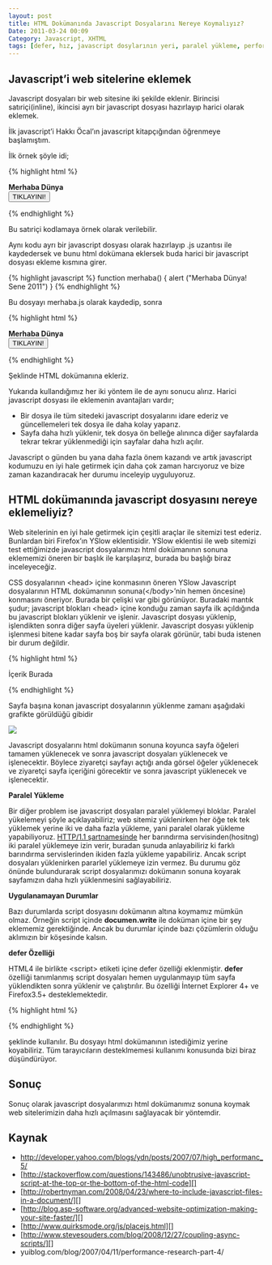 ```yaml
---
layout: post
title: HTML Dokümanında Javascript Dosyalarını Nereye Koymalıyız?
Date: 2011-03-24 00:09
Category: Javascript, XHTML
tags: [defer, hız, javascript dosylarının yeri, paralel yükleme, performans]
---
```


## Javascript’i web sitelerine eklemek

Javascript dosyaları bir web sitesine iki şekilde eklenir. Birincisi
satıriçi(inline), ikincisi ayrı bir javascript dosyası hazırlayıp harici
olarak eklemek.

İlk javascript’i Hakkı Öcal’ın javascript kitapçığından öğrenmeye
başlamıştım.

İlk örnek şöyle idi;

{% highlight html %}
<html>
<head>
<title>Merhaba Dünya!</title>
	<script>
		function merhaba() //merhaba isimli fonksiyonu deklare ediyoruz
		{ //bu, fonksiyonun başlama işareti
			alert ("Merhaba Dünya!") //fonksiyonun komutu ve komutun gerektirdiği metin
		} //bu fonksiyonun bitme işareti
	</script>
</head>
<body>
	<b>Merhaba Dünya</b><br>
	<form>
		<button onclick=merhaba()>TIKLAYINI!</button>
	</form>
</body>
<html>
{% endhighlight %}

Bu satıriçi kodlamaya örnek olarak verilebilir.

Aynı kodu ayrı bir javascript dosyası olarak hazırlayıp .js uzantısı ile
kaydedersek ve bunu html dokümana eklersek buda harici bir javascript
dosyası ekleme kısmına girer.

{% highlight javascript %}
function merhaba() {
	alert ("Merhaba Dünya! Sene 2011")
}
{% endhighlight %}


Bu dosyayı merhaba.js olarak kaydedip, sonra

{% highlight html %}
<html>
<head>
<meta http-equiv="Content-Type" content="text/html; charset=windows-1254">
<title>Merhaba Dünya!</title>
<script src="merhaba.js">
</script>
</head>
<bodyY>
	<b>Merhaba Dünya</b><br>
	<form>
		<input type="submit" name="button1" value="TIKLAYIN!" onclick="merhaba()">
	</form>
</body>
</html>
{% endhighlight %}

Şeklinde HTML dokümanına ekleriz.

Yukarıda kullandığımız her iki yöntem ile de aynı sonucu alırız. Harici
javascript dosyası ile eklemenin avantajları vardır;

-   Bir dosya ile tüm sitedeki javascript dosyalarını idare ederiz ve
    güncellemeleri tek dosya ile daha kolay yaparız.
-   Sayfa daha hızlı yüklenir, tek dosya ön belleğe alınınca diğer
    sayfalarda tekrar tekrar yüklenmediği için sayfalar daha hızlı
    açılır.

Javascript o günden bu yana daha fazla önem kazandı ve artık javascript
kodumuzu en iyi hale getirmek için daha çok zaman harcıyoruz ve bize
zaman kazandıracak her durumu inceleyip uyguluyoruz.

## HTML dokümanında javascript dosyasını nereye eklemeliyiz?

Web sitelerinin en iyi hale getirmek için çeşitli araçlar ile sitemizi
test ederiz. Bunlardan biri Firefox’ın YSlow eklentisidir. YSlow
eklentisi ile web sitemizi test ettiğimizde javascript dosyalarımızı
html dokümanının sonuna eklememizi öneren bir başlık ile karşılaşırız,
burada bu başlığı biraz inceleyeceğiz.

CSS dosyalarının <head\> içine konmasının öneren YSlow Javascript
dosyalarının HTML dokümanının sonuna(</body\>’nin hemen öncesine)
konmasını öneriyor. Burada bir çelişki var gibi görünüyor. Buradaki
mantık şudur; javascript blokları <head\> içine konduğu zaman sayfa ilk
açıldığında bu javascript blokları yüklenir ve işlenir. Javascript
dosyası yüklenip, işlendikten sonra diğer sayfa üyeleri yüklenir.
Javascript dosyası yüklenip işlenmesi bitene kadar sayfa boş bir sayfa
olarak görünür, tabi buda istenen bir durum değildir.

{% highlight html %}
<html>
<head>
<title>Javascript yükleme yeri</title>
<script type="text/javascript" src="script1.js"></script>
<script type="text/javascript" src="script2.js"></script>
<link rel="stylesheet" type="text/css" href="stil.css">
</head>
<body>
	<p>İçerik Burada</p>
</body>
</html>
{% endhighlight %}

Sayfa başına konan javascript dosyalarının yüklenme zamanı aşağıdaki
grafikte görüldüğü gibidir

![][100]

Javascript dosyalarını html dokümanın sonuna koyunca sayfa öğeleri
tamamen yüklenecek ve sonra javascript dosyaları yüklenecek ve
işlenecektir. Böylece ziyaretçi sayfayı açtığı anda görsel öğeler
yüklenecek ve ziyaretçi sayfa içeriğini görecektir ve sonra javascript
yüklenecek ve işlenecektir.

**Paralel Yükleme**

Bir diğer problem ise javascript dosyaları paralel yüklemeyi bloklar.
Paralel yükelemeyi şöyle açıklayabiliriz; web sitemiz yüklenirken her
öğe tek tek yüklemek yerine iki ve daha fazla yükleme, yani paralel
olarak yükleme yapabiliyoruz. [HTTP/1.1 şartnamesinde][] her barındırma
servisinden(hositng) iki paralel yüklemeye izin verir, buradan şunuda
anlayabiliriz ki farklı barındırma servislerinden ikiden fazla yükleme
yapabiliriz. Ancak script dosyaları yüklenirken pararlel yüklemeye izin
vermez. Bu durumu göz önünde bulundurarak script dosyalarımızı dokümanın
sonuna koyarak sayfamızın daha hızlı yüklenmesini sağlayabiliriz.

**Uygulanamayan Durumlar**

Bazı durumlarda script dosyasını dokümanın altına koymamız mümkün olmaz.
Örneğin script içinde **documen.write** ile doküman içine bir şey
eklememiz gerektiğinde. Ancak bu durumlar içinde bazı çözümlerin olduğu
aklımızın bir köşesinde kalsın.

**defer Özelliği**

HTML4 ile birlikte <script\> etiketi içine defer özelliği eklenmiştir.
**defer** özelliği tanımlanmış script dosyaları hemen uygulanmayıp tüm
sayfa yüklendikten sonra yüklenir ve çalıştırılır. Bu özelliği İnternet
Explorer 4+ ve Firefox3.5+ desteklemektedir.

{% highlight html %}
<script type="text/javascript" src="script1.js" defer></script>
{% endhighlight %}

şeklinde kullanılır. Bu dosyayı html dokümanının istediğimiz yerine
koyabiliriz. Tüm tarayıcıların desteklmemesi kullanımı konusunda bizi
biraz düşündürüyor.

## Sonuç

Sonuç olarak javascript dosyalarımızı html dokümanımız sonuna koymak web
sitelerimizin daha hızlı açılmasını sağlayacak bir yöntemdir.

## Kaynak

-   http://developer.yahoo.com/blogs/ydn/posts/2007/07/high_performanc_5/
-   [http://stackoverflow.com/questions/143486/unobtrusive-javascript-script-at-the-top-or-the-bottom-of-the-html-code][]
-   [http://robertnyman.com/2008/04/23/where-to-include-javascript-files-in-a-document/][]
-   [http://blog.asp-software.org/advanced-website-optimization-making-your-site-faster/][]
-   [http://www.quirksmode.org/js/placejs.html][]
-   [http://www.stevesouders.com/blog/2008/12/27/coupling-async-scripts/][]
-   yuiblog.com/blog/2007/04/11/performance-research-part-4/

  [100]: https://lh3.googleusercontent.com/gSZsDGo9nsWt4gD1hgKwiJo2FITV5oh_x706nZ2wKUapQWLl70O6P7NofpZvXVOTxIJKOW2GiPabJKNZVbHCIgcp3CAA9eE7kpdGnNKP0sYqp6EcmNc
  [HTTP/1.1 şartnamesinde]: http://www.w3.org/Protocols/rfc2616/rfc2616-sec8.html#sec8.1.4
  [http://stackoverflow.com/questions/143486/unobtrusive-javascript-script-at-the-top-or-the-bottom-of-the-html-code]: http://stackoverflow.com/questions/143486/unobtrusive-javascript-script-at-the-top-or-the-bottom-of-the-html-code
  [http://robertnyman.com/2008/04/23/where-to-include-javascript-files-in-a-document/]: http://robertnyman.com/2008/04/23/where-to-include-javascript-files-in-a-document/
  [http://blog.asp-software.org/advanced-website-optimization-making-your-site-faster/]: http://blog.asp-software.org/advanced-website-optimization-making-your-site-faster/
  [http://www.quirksmode.org/js/placejs.html]: http://www.quirksmode.org/js/placejs.html
  [http://www.stevesouders.com/blog/2008/12/27/coupling-async-scripts/]: http://www.stevesouders.com/blog/2008/12/27/coupling-async-scripts/
